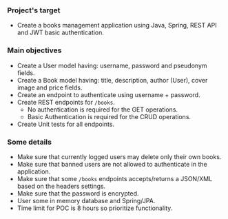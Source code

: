 ### Project's target

- Create a books management application using Java, Spring, REST API and JWT basic authentication.

### Main objectives

- Create a User model having: username, password and pseudonym fields.
- Create a Book model having: title, description, author (User), cover image and price fields.
- Create an endpoint to authenticate using username + password.
- Create REST endpoints for `/books`.
    - No authentication is required for the GET operations.
    - Basic Authentication is required for the CRUD operations.
- Create Unit tests for all endpoints.

### Some details

- Make sure that currently logged users may delete only their own books.
- Make sure that banned users are not allowed to authenticate in the application.
- Make sure that some `/books` endpoints accepts/returns a JSON/XML based on the headers settings.
- Make sure that the password is encrypted.
- User some in memory database and Spring/JPA.
- Time limit for POC is 8 hours so prioritize functionality.